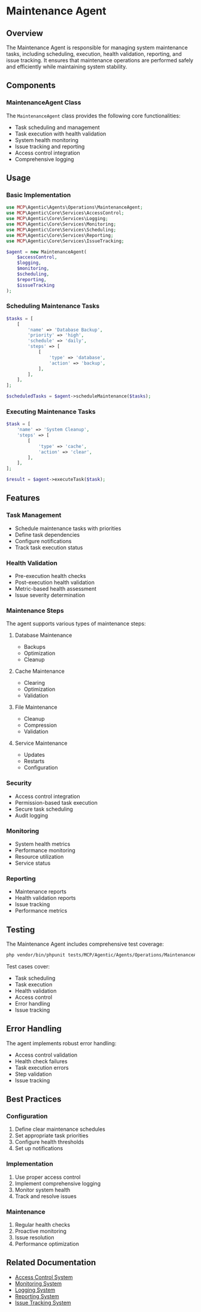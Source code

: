 # Maintenance Agent

## Overview

The Maintenance Agent is responsible for managing system maintenance tasks, including scheduling, execution, health validation, reporting, and issue tracking. It ensures that maintenance operations are performed safely and efficiently while maintaining system stability.

## Components

### MaintenanceAgent Class

The `MaintenanceAgent` class provides the following core functionalities:

- Task scheduling and management
- Task execution with health validation
- System health monitoring
- Issue tracking and reporting
- Access control integration
- Comprehensive logging

## Usage

### Basic Implementation

```php
use MCP\Agentic\Agents\Operations\MaintenanceAgent;
use MCP\Agentic\Core\Services\AccessControl;
use MCP\Agentic\Core\Services\Logging;
use MCP\Agentic\Core\Services\Monitoring;
use MCP\Agentic\Core\Services\Scheduling;
use MCP\Agentic\Core\Services\Reporting;
use MCP\Agentic\Core\Services\IssueTracking;

$agent = new MaintenanceAgent(
    $accessControl,
    $logging,
    $monitoring,
    $scheduling,
    $reporting,
    $issueTracking
);
```

### Scheduling Maintenance Tasks

```php
$tasks = [
    [
        'name' => 'Database Backup',
        'priority' => 'high',
        'schedule' => 'daily',
        'steps' => [
            [
                'type' => 'database',
                'action' => 'backup',
            ],
        ],
    ],
];

$scheduledTasks = $agent->scheduleMaintenance($tasks);
```

### Executing Maintenance Tasks

```php
$task = [
    'name' => 'System Cleanup',
    'steps' => [
        [
            'type' => 'cache',
            'action' => 'clear',
        ],
    ],
];

$result = $agent->executeTask($task);
```

## Features

### Task Management

- Schedule maintenance tasks with priorities
- Define task dependencies
- Configure notifications
- Track task execution status

### Health Validation

- Pre-execution health checks
- Post-execution health validation
- Metric-based health assessment
- Issue severity determination

### Maintenance Steps

The agent supports various types of maintenance steps:

1. Database Maintenance
   - Backups
   - Optimization
   - Cleanup

2. Cache Maintenance
   - Clearing
   - Optimization
   - Validation

3. File Maintenance
   - Cleanup
   - Compression
   - Validation

4. Service Maintenance
   - Updates
   - Restarts
   - Configuration

### Security

- Access control integration
- Permission-based task execution
- Secure task scheduling
- Audit logging

### Monitoring

- System health metrics
- Performance monitoring
- Resource utilization
- Service status

### Reporting

- Maintenance reports
- Health validation reports
- Issue tracking
- Performance metrics

## Testing

The Maintenance Agent includes comprehensive test coverage:

```bash
php vendor/bin/phpunit tests/MCP/Agentic/Agents/Operations/MaintenanceAgentTest.php
```

Test cases cover:

- Task scheduling
- Task execution
- Health validation
- Access control
- Error handling
- Issue tracking

## Error Handling

The agent implements robust error handling:

- Access control validation
- Health check failures
- Task execution errors
- Step validation
- Issue tracking

## Best Practices

### Configuration

1. Define clear maintenance schedules
2. Set appropriate task priorities
3. Configure health thresholds
4. Set up notifications

### Implementation

1. Use proper access control
2. Implement comprehensive logging
3. Monitor system health
4. Track and resolve issues

### Maintenance

1. Regular health checks
2. Proactive monitoring
3. Issue resolution
4. Performance optimization

## Related Documentation

- [Access Control System](../core/access-control.md)
- [Monitoring System](../core/monitoring.md)
- [Logging System](../core/logging.md)
- [Reporting System](../core/reporting.md)
- [Issue Tracking System](../core/issue-tracking.md) 